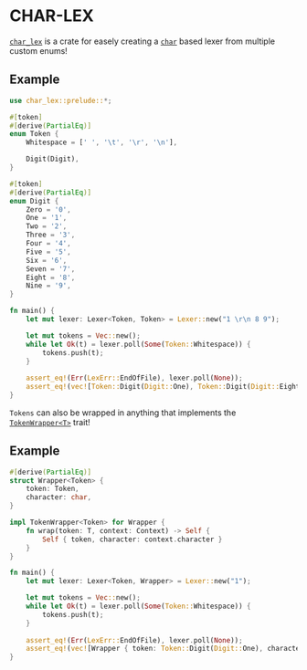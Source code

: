 # CHAR-LEX

[`char_lex`] is a crate for easely creating a [`char`] based lexer from multiple custom enums!

## Example

```rust
use char_lex::prelude::*;

#[token]
#[derive(PartialEq)]
enum Token {
    Whitespace = [' ', '\t', '\r', '\n'],

    Digit(Digit),
}

#[token]
#[derive(PartialEq)]
enum Digit {
    Zero = '0',
    One = '1',
    Two = '2',
    Three = '3',
    Four = '4',
    Five = '5',
    Six = '6',
    Seven = '7',
    Eight = '8',
    Nine = '9',
}

fn main() {
    let mut lexer: Lexer<Token, Token> = Lexer::new("1 \r\n 8 9");

    let mut tokens = Vec::new();
    while let Ok(t) = lexer.poll(Some(Token::Whitespace)) {
        tokens.push(t);
    }
    
    assert_eq!(Err(LexErr::EndOfFile), lexer.poll(None));
    assert_eq!(vec![Token::Digit(Digit::One), Token::Digit(Digit::Eight), Token::Digit(Digit::Nine)], tokens);
}
```

`Tokens` can also be wrapped in anything that implements the [`TokenWrapper<T>`] trait!

## Example

```rust
#[derive(PartialEq)]
struct Wrapper<Token> {
    token: Token,
    character: char,
}

impl TokenWrapper<Token> for Wrapper {
    fn wrap(token: T, context: Context) -> Self {
        Self { token, character: context.character }
    }
}

fn main() {
    let mut lexer: Lexer<Token, Wrapper> = Lexer::new("1");

    let mut tokens = Vec::new();
    while let Ok(t) = lexer.poll(Some(Token::Whitespace)) {
        tokens.push(t);
    }
    
    assert_eq!(Err(LexErr::EndOfFile), lexer.poll(None));
    assert_eq!(vec![Wrapper { token: Token::Digit(Digit::One), character: '1' }], tokens);
}
```

[`char_lex`]: https://doc.rust-lang.org/
[`char`]: https://doc.rust-lang.org/std/primitive.char.html
[`TokenWrapper<T>`]: https://doc.rust-lang.org/